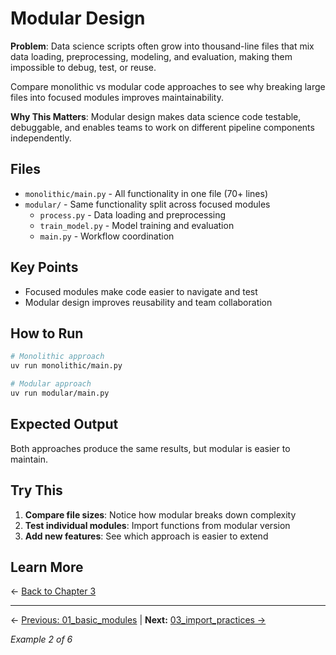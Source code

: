 # Modular Design

**Problem**: Data science scripts often grow into thousand-line files that mix data loading, preprocessing, modeling, and evaluation, making them impossible to debug, test, or reuse.

Compare monolithic vs modular code approaches to see why breaking large files into focused modules improves maintainability.

**Why This Matters**: Modular design makes data science code testable, debuggable, and enables teams to work on different pipeline components independently.

## Files

- `monolithic/main.py` - All functionality in one file (70+ lines)
- `modular/` - Same functionality split across focused modules
  - `process.py` - Data loading and preprocessing
  - `train_model.py` - Model training and evaluation
  - `main.py` - Workflow coordination

## Key Points

- Focused modules make code easier to navigate and test
- Modular design improves reusability and team collaboration

## How to Run

```bash
# Monolithic approach
uv run monolithic/main.py

# Modular approach  
uv run modular/main.py
```

## Expected Output

Both approaches produce the same results, but modular is easier to maintain.

## Try This

1. **Compare file sizes**: Notice how modular breaks down complexity
2. **Test individual modules**: Import functions from modular version
3. **Add new features**: See which approach is easier to extend

## Learn More

← [Back to Chapter 3](../README.md)

---

← [Previous: 01_basic_modules](../01_basic_modules/README.md) | **Next:** [03_import_practices →](../03_import_practices/README.md)

*Example 2 of 6*
